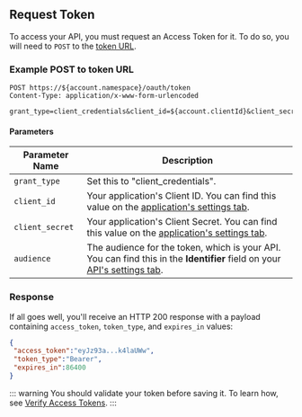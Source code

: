 ## Request Token

 To access your API, you must request an Access Token for it. To do so, you will need to `POST` to the [token URL](https://auth0.com/docs/api/authentication#client-credentials).
 
### Example POST to token URL

```text
POST https://${account.namespace}/oauth/token
Content-Type: application/x-www-form-urlencoded

grant_type=client_credentials&client_id=${account.clientId}&client_secret=YOUR_CLIENT_SECRET&audience=YOUR_API_IDENTIFIER
```

#### Parameters
 
| Parameter Name  | Description |
|-----------------|-------------|
| `grant_type`    | Set this to "client_credentials". |
| `client_id`     | Your application's Client ID. You can find this value on the [application's settings tab](${manage_url}/#/applications). |
| `client_secret` | Your application's Client Secret. You can find this value on the [application's settings tab](${manage_url}/#/applications). |
| `audience`      | The audience for the token, which is your API. You can find this in the **Identifier** field on your [API's settings tab](${manage_url}/#/apis). |


### Response

 If all goes well, you'll receive an HTTP 200 response with a payload containing `access_token`, `token_type`, and `expires_in` values:
 
 ```json
{
  "access_token":"eyJz93a...k4laUWw",
  "token_type":"Bearer",
  "expires_in":86400
}
```


::: warning
You should validate your token before saving it. To learn how, see [Verify Access Tokens](/api-auth/tutorials/verify-access-token).
:::

